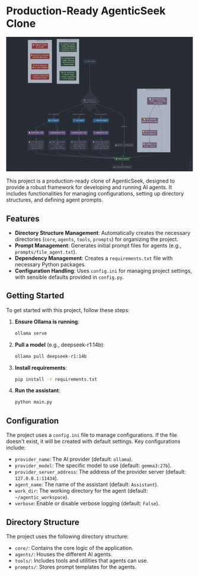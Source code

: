 # Production-Ready AgenticSeek Clone

![Cover Image](Screenshot%20from%202025-06-02%2013-40-55.png)

This project is a production-ready clone of AgenticSeek, designed to provide a robust framework for developing and running AI agents. It includes functionalities for managing configurations, setting up directory structures, and defining agent prompts.

## Features

*   **Directory Structure Management**: Automatically creates the necessary directories (`core`, `agents`, `tools`, `prompts`) for organizing the project.
*   **Prompt Management**: Generates initial prompt files for agents (e.g., `prompts/file_agent.txt`).
*   **Dependency Management**: Creates a `requirements.txt` file with necessary Python packages.
*   **Configuration Handling**: Uses `config.ini` for managing project settings, with sensible defaults provided in `config.py`.

## Getting Started

To get started with this project, follow these steps:

1.  **Ensure Ollama is running**:
    ```bash
    ollama serve
    ```
2.  **Pull a model** (e.g., deepseek-r1:14b):
    ```bash
    ollama pull deepseek-r1:14b
    ```
3.  **Install requirements**:
    ```bash
    pip install -r requirements.txt
    ```
4.  **Run the assistant**:
    ```bash
    python main.py
    ```

## Configuration

The project uses a `config.ini` file to manage configurations. If the file doesn't exist, it will be created with default settings. Key configurations include:

*   `provider_name`: The AI provider (default: `ollama`).
*   `provider_model`: The specific model to use (default: `gemma3:27b`).
*   `provider_server_address`: The address of the provider server (default: `127.0.0.1:11434`).
*   `agent_name`: The name of the assistant (default: `Assistant`).
*   `work_dir`: The working directory for the agent (default: `~/agentic_workspace`).
*   `verbose`: Enable or disable verbose logging (default: `False`).

## Directory Structure

The project uses the following directory structure:

*   `core/`: Contains the core logic of the application.
*   `agents/`: Houses the different AI agents.
*   `tools/`: Includes tools and utilities that agents can use.
*   `prompts/`: Stores prompt templates for the agents.
